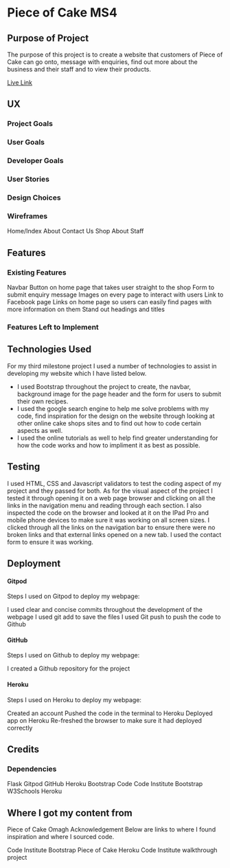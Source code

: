 # Piece of Cake MS4 

## Purpose of Project
The purpose of this project is to create a website that customers of Piece of Cake can go onto, message with enquiries, find out more about the business and their staff and to view their products.

<a href='#'>Live Link</a>

## UX
### Project Goals

### User Goals

### Developer Goals

### User Stories

### Design Choices


### Wireframes
Home/Index
About
Contact Us
Shop
About Staff
## Features
### Existing Features
Navbar
Button on home page that takes user straight to the shop
Form to submit enquiry message
Images on every page to interact with users
Link to Facebook page
Links on home page so users can easily find pages with more information on them
Stand out headings and titles
### Features Left to Implement

## Technologies Used
For my third milestone project I used a number of technologies to assist in developing my website which I have listed below.

* I used Bootstrap throughout the project to create, the navbar, background image for the page header and the form for users to submit their own recipes.
* I used the google search engine to help me solve problems with my code, find inspiration for the design on the website through looking at other online cake shops sites and to find out how to code certain aspects as well.
* I used the online tutorials as well to help find greater understanding for how the code works and how to impliment it as best as possible.
## Testing
I used HTML, CSS and Javascript validators to test the coding aspect of my project and they passed for both. As for the visual aspect of the project I tested it through opening it on a web page browser and clicking on all the links in the navigation menu and reading through each section. I also inspected the code on the browser and looked at it on the IPad Pro and mobile phone devices to make sure it was working on all screen sizes. I clicked through all the links on the navigation bar to ensure there were no broken links and that external links opened on a new tab. I used the contact form to ensure it was working.

## Deployment
#### Gitpod
Steps I used on Gitpod to deploy my webpage:

I used clear and concise commits throughout the development of the webpage
I used git add to save the files
I used Git push to push the code to Github
#### GitHub
Steps I used on Github to deploy my webpage:

I created a Github repository for the project
#### Heroku
Steps I used on Heroku to deploy my webpage:

Created an account
Pushed the code in the terminal to Heroku
Deployed app on Heroku
Re-freshed the browser to make sure it had deployed correctly
## Credits
### Dependencies
Flask
Gitpod
GitHub
Heroku
Bootstrap
Code
Code Institute
Bootstrap
W3Schools
Heroku
## Where I got my content from
Piece of Cake Omagh
Acknowledgement
Below are links to where I found inspiration and where I sourced code.

Code Institute
Bootstrap
Piece of Cake
Heroku
Code Institute walkthrough project
